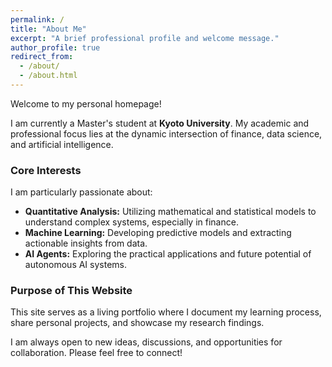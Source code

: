 ```yaml
---
permalink: /
title: "About Me"
excerpt: "A brief professional profile and welcome message."
author_profile: true
redirect_from: 
  - /about/
  - /about.html
---
```


Welcome to my personal homepage!

I am currently a Master's student at **Kyoto University**. My academic and professional focus lies at the dynamic intersection of finance, data science, and artificial intelligence.

### Core Interests

I am particularly passionate about:

* **Quantitative Analysis:** Utilizing mathematical and statistical models to understand complex systems, especially in finance.
* **Machine Learning:** Developing predictive models and extracting actionable insights from data.
* **AI Agents:** Exploring the practical applications and future potential of autonomous AI systems.

### Purpose of This Website

This site serves as a living portfolio where I document my learning process, share personal projects, and showcase my research findings.

I am always open to new ideas, discussions, and opportunities for collaboration. Please feel free to connect!
